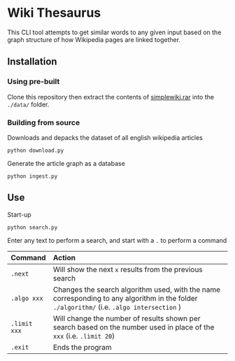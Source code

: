 # Wiki Thesaurus

This CLI tool attempts to get similar words to any given input based on the graph structure of how Wikipedia pages are linked together.


## Installation

### Using pre-built

Clone this repository then extract the contents of [simplewiki.rar](https://github.com/AjaniBilby/wiki-thesaurus/releases/tag/v0.0.0) into the `./data/` folder.

### Building from source

Downloads and depacks the dataset of all english wikipedia articles
```
python download.py
```

Generate the article graph as a database
```
python ingest.py
```

## Use

Start-up
```
python search.py
```

Enter any text to perform a search, and start with a `.` to perform a command

| Command | Action
:-|:-
`.next` | Will show the next `x` results from the previous search
`.algo xxx` | Changes the search algorithm used, with the name corresponding to any algorithm in the folder `./algorithm/` (i.e. `.algo intersection` )
`.limit xxx` | Will change the number of results shown per search based on the number used in place of the `xxx` (i.e. `.limit 20`)
`.exit` | Ends the program